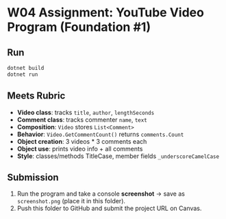 # W04 Assignment: YouTube Video Program (Foundation #1)

## Run
```bash
dotnet build
dotnet run
```

## Meets Rubric
- **Video class**: tracks `title`, `author`, `lengthSeconds`
- **Comment class**: tracks commenter `name`, `text`
- **Composition**: `Video` stores `List<Comment>`
- **Behavior**: `Video.GetCommentCount()` returns `comments.Count`
- **Object creation**: 3 videos * 3 comments each
- **Object use**: prints video info + all comments
- **Style**: classes/methods TitleCase, member fields `_underscoreCamelCase`

## Submission
1. Run the program and take a console **screenshot** → save as `screenshot.png` (place it in this folder).
2. Push this folder to GitHub and submit the project URL on Canvas.
